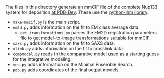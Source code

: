 The files in this directory generate an mmCIF file of the complete Nup133
system for deposition [at PDB-Dev](https://pdb-dev.wwpdb.org/). These use
the [python-ihm library](https://github.com/ihmwg/python-ihm).

 - `make-mmcif.py` is the main script.
 - `em2d.py` adds information on the fit to EM class average data.
   - `get_transformations.py` parses the EM2D registration parameters file
     to get model-to-image transformations suitable for mmCIF.
 - `saxs.py` adds information on the fit to SAXS data.
 - `xlink.py` adds information on the fit to crosslink data.
 - `compmodel.py` reads in the comparative model used as a starting guess
   for the integrative modeling.
 - `mes.py` adds information on the Minimal Ensemble Search.
 - `pdb.py` adds coordinates of the final output models.
